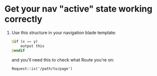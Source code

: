 # Get your nav "active" state working correctly

1. Use this structure in your navigation blade template:
    ```php
    @if (x == y)
        output this
    @endif
    ```

    and you'll need this to check what Route you're on:

    `Request::is('/path/to/page')`